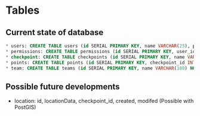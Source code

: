 
# Tables

## Current state of database

```SQL
* users: CREATE TABLE users (id SERIAL PRIMARY KEY, name VARCHAR(25), password VARCHAR(26), email VARCHAR(255), permission_id INT, created_at timestamp NOT NULL, modifed_at timestamp NOT NULL);
* permissions: CREATE TABLE permissions (id SERIAL PRIMARY KEY, user_id INTEGER NOT NULL, permission INTEGER NOT NULL, checkpoint_id INTEGER, created_at timestamp NOT NULL, modifed_at timestamp NOT NULL);
* checkpoint: CREATE TABLE checkpoints (id SERIAL PRIMARY KEY, name VARCHAR(50), description VARCHAR(1000), canBeVisible boolean NOT NULL, location_id INTEGER, created_at timestamp NOT NULL, modifed_at timestamp NOT NULL);
* points: CREATE TABLE points (id SERIAL PRIMARY KEY, checkpoint_id INTEGER NOT NULL, team_id INTEGER NOT NULL, point_amount INTEGER NOT NULL, created_at timestamp NOT NULL, modifed_at timestamp NOT NULL);
* team: CREATE TABLE teams (id SERIAL PRIMARY KEY, name VARCHAR(100) NOT NULL, created_at timestamp NOT NULL, modifed_at timestamp NOT NULL);
```

## Possible future developments

* location: id, locationData, checkpoint_id, created, modifed (Possible with PostGIS)
